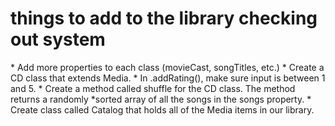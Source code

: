 # things to add to the library checking out system
\* Add more properties to each class (movieCast, songTitles, etc.)
\* Create a CD class that extends Media.
\* In .addRating(), make sure input is between 1 and 5.
\* Create a method called shuffle for the CD class. The method returns a randomly *sorted array of all the songs in the songs property.
\* Create class called Catalog that holds all of the Media items in our library.


